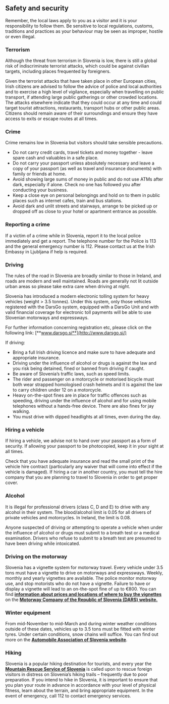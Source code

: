 ## Safety and security

Remember, the local laws apply to you as a visitor and it is your responsibility to follow them. Be sensitive to local regulations, customs, traditions and practices as your behaviour may be seen as improper, hostile or even illegal.

### **Terrorism**

Although the threat from terrorism in Slovenia is low, there is still a global risk of indiscriminate terrorist attacks, which could be against civilian targets, including places frequented by foreigners.

Given the terrorist attacks that have taken place in other European cities, Irish citizens are advised to follow the advice of police and local authorities and to exercise a high level of vigilance, especially when travelling on public transport, if attending large public gatherings or other crowded locations. The attacks elsewhere indicate that they could occur at any time and could target tourist attractions, restaurants, transport hubs or other public areas. Citizens should remain aware of their surroundings and ensure they have access to exits or escape routes at all times.

### **Crime**

Crime remains low in Slovenia but visitors should take sensible precautions.

* Do not carry credit cards, travel tickets and money together - leave spare cash and valuables in a safe place.
* Do not carry your passport unless absolutely necessary and leave a copy of your passport (as well as travel and insurance documents) with family or friends at home.
* Avoid showing large sums of money in public and do not use ATMs after dark, especially if alone. Check no one has followed you after conducting your business.
* Keep a close eye on personal belongings and hold on to them in public places such as internet cafes, train and bus stations.
* Avoid dark and unlit streets and stairways, arrange to be picked up or dropped off as close to your hotel or apartment entrance as possible.

### **Reporting a crime**

If a victim of a crime while in Slovenia, report it to the local police immediately and get a report. The telephone number for the Police is 113 and the general emergency number is 112. Please contact us at the Irish Embassy in Ljubljana if help is required.

### **Driving**

The rules of the road in Slovenia are broadly similar to those in Ireland, and roads are modern and well maintained. Roads are generally not lit outside urban areas so please take extra care when driving at night.

Slovenia has introduced a modern electronic tolling system for heavy vehicles (weight > 3.5 tonnes). Under this system, only those vehicles registered with the DarsGo system, equipped with a DarsGo Unit and with valid financial coverage for electronic toll payments will be able to use Slovenian motorways and expressways.

For further information concerning registration etc, please click on the following link: [**www.darsgo.si**](http://www.darsgo.si/)

If driving:

* Bring a full Irish driving licence and make sure to have adequate and appropriate insurance.
* Driving under the influence of alcohol or drugs is against the law and you risk being detained, fined or banned from driving if caught.
* Be aware of Slovenia’s traffic laws, such as speed limits.
* The rider and passenger on a motorcycle or motorised bicycle must both wear strapped homologised crash helmets and it is against the law to carry children under 12 on a motorcycle.
* Heavy on-the-spot fines are in place for traffic offences such as speeding, driving under the influence of alcohol and for using mobile telephones without a hands-free device. There are also fines for jay walking.
* You must drive with dipped headlights at all times, even during the day.

### **Hiring a vehicle**

If hiring a vehicle, we advise not to hand over your passport as a form of security. If allowing your passport to be photocopied, keep it in your sight at all times.

Check that you have adequate insurance and read the small print of the vehicle hire contract (particularly any waiver that will come into effect if the vehicle is damaged). If hiring a car in another country, you must tell the hire company that you are planning to travel to Slovenia in order to get proper cover.

### **Alcohol**

It is illegal for professional drivers (class C, D and E) to drive with any alcohol in their system. The blood/alcohol limit is 0.05 for all drivers of private vehicles and motorcycles. In Ireland, the limit is 0.08.

Anyone suspected of driving or attempting to operate a vehicle when under the influence of alcohol or drugs must submit to a breath test or a medical examination. Drivers who refuse to submit to a breath test are presumed to have been driving while intoxicated.

### **Driving on the motorway**

Slovenia has a vignette system for motorway travel. Every vehicle under 3.5 tons must have a vignette to drive on motorways and expressways. Weekly, monthly and yearly vignettes are available. The police monitor motorway use, and stop motorists who do not have a vignette. Failure to have or display a vignette will lead to an on-the-spot fine of up to €800. You can find [**information about prices and locations of where to buy the vignettes**](http://www.dars.si/Dokumenti/Toll/Methods_of_payment/Vehicles_up_to_35_t/Vignette_308.aspx) on the [**Motorway Company of the Republic of Slovenia (DARS) website.**](http://www.dars.si/Dokumenti/Dokumenti/Toll/Vignette_308.aspx)

### **Winter equipment**

From mid-November to mid-March and during winter weather conditions outside of these dates, vehicles up to 3.5 tons must be fitted with winter tyres. Under certain conditions, snow chains will suffice. You can find out more on the [**Automobile Association of Slovenia website**](https://www.amzs.si/en).

### **Hiking**

Slovenia is a popular hiking destination for tourists, and every year the [**Mountain Rescue Service of Slovenia**](https://www.grzs.si/o-grzs/predstavitev/) is called upon to rescue foreign visitors in distress on Slovenia’s hiking trails – frequently due to poor preparation. If you intend to hike in Slovenia, it is important to ensure that you plan your route in advance in accordance with your level of physical fitness, learn about the terrain, and bring appropriate equipment. In the event of emergency, call 112 to contact emergency services.